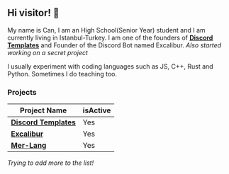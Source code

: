 ## Hi visitor! 👋
My name is Can, I am an High School(Senior Year) student and I am currently living in  Istanbul-Turkey. I am one of the founders of **[Discord Templates](https://discordtemplates.com)** and Founder of the Discord Bot named Excalibur.  _Also started working on a secret project_

I usually experiment with coding languages such as JS, C++, Rust and Python. Sometimes I do teaching too.

### Projects
|                    Project Name                       | isActive |
| ----------------------------------------------------  | -------- |
| **[Discord Templates](https://discordtemplates.com)** |   Yes    | 
| **[Excalibur](https://top.gg/bot/582998920217493640)**|   Yes    |
| **[Mer-Lang](https://github.com/CanCodes/mer)**       |   Yes    |

_Trying to add more to the list!_

  <!--
- 🔭 currently working on
**[Discord Templates](https://discordtemplates.com)**
- 🌱 I’m currently learning ...

- 👯 I’m looking to collaborate on ...

- 🤔 I’m looking for help with ...

- 💬 Ask me about ...

- 📫 How to reach me: ...

- 😄 Pronouns: ...

- ⚡ Fun fact: ...
-->
